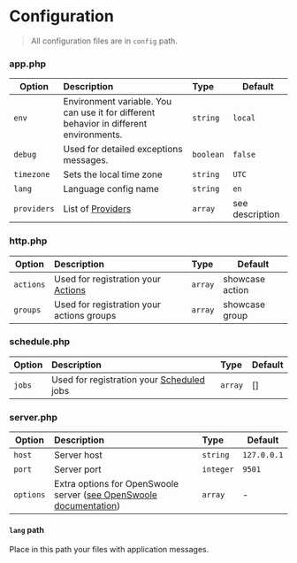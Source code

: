 # Configuration

> All configuration files are in `config` path.

### app.php

| Option      | Description                                                                            | Type      | Default         |
|-------------|:---------------------------------------------------------------------------------------|:----------|-----------------|
| `env`       | Environment variable. You can use it for different behavior in different environments. | `string`  | `local`         |
| `debug`     | Used for detailed exceptions messages.                                                 | `boolean` | `false`         |
| `timezone`  | Sets the local time zone                                                               | `string`  | `UTC`           |
| `lang`      | Language config name                                                                   | `string`  | `en`            |
| `providers` | List of [Providers](providers.md)                                                      | `array`   | see description |

### http.php


| Option    | Description                                                          | Type    | Default         |
|-----------|:---------------------------------------------------------------------|:--------|-----------------|
| `actions` | Used for registration your [Actions](actions.md)                     | `array` | showcase action |
| `groups`  | Used for registration your actions groups                            | `array` | showcase group  |


### schedule.php


| Option    | Description                                                          | Type    | Default         |
|-----------|:---------------------------------------------------------------------|:--------|-----------------|
| `jobs` | Used for registration your [Scheduled](schedule.md) jobs                | `array` | []              |

### server.php

| Option    | Description                                                                                                                                | Type      | Default     |
|-----------|:------------------------------------------------------------------------------------------------------------------------------------------|:----------|-------------|
| `host`    | Server host                                                                                                                                | `string`  | `127.0.0.1` |
| `port`    | Server port                                                                                                                                | `integer` | `9501`      |
| `options` | Extra options for OpenSwoole server ([see OpenSwoole documentation](https://openswoole.com/docs/modules/swoole-http-server/configuration)) | `array`   | -           |
#### `lang` path

Place in this path your files with application messages.

